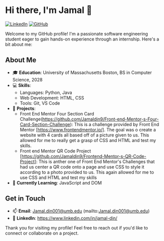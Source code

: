 # Hi there, I'm Jamal 👋

[![LinkedIn](https://img.shields.io/badge/LinkedIn-0077B5?style=flat-square&logo=linkedin&logoColor=white)](https://www.linkedin.com/in/jamal-din/)
[![GitHub](https://img.shields.io/github/followers/your-username?label=follow&style=social)](https://github.com/Jamaldin9)

Welcome to my GitHub profile! I'm a passionate software engineering student eager to gain hands-on experience through an internship. Here's a bit about me:

## About Me

- 🎓 **Education**: University of Massachusetts Boston, BS in Computer Science, 2028
- 💻 **Skills**: 
  - Languages:  Python, Java
  - Web Development: HTML, CSS
  - Tools: Git, VS Code
- 🚀 **Projects**: 
  - Front End Mentor Four Section Card Challenge(https://github.com/Jamaldin9/Front-end-Mentor-s-Four-Card-Section-Challenge): This is a challenge provided
    by Front End Mentor [https://www.frontendmentor.io/]. The goal was o create a website with 4 cards all based off of a picture given to us. This allowed for me to really get a grasp of CSS and HTML and test my skills.
  - Front end Mentor QR Code Project [https://github.com/Jamaldin9/Frontend-Mentor-s-QR-Code-Project]: This is anther one of Front End Mentor's Challenges that had us center a QR code onto a page and use CSS
    to style it according to a photo provided to us. This again allowed for me to use CSS and HTML and test my skills
- 🌱 **Currently Learning**: JavaScript and DOM

## Get in Touch

- 📫 **Email**: Jamal.din001@umb.edu (mailto:Jamal.din001@umb.edu)
- 💼 **LinkedIn**: https://www.linkedin.com/in/jamal-din/

Thank you for visiting my profile! Feel free to reach out if you'd like to connect or collaborate on a project.
